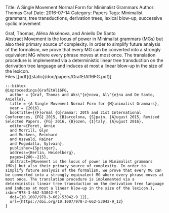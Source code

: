 Title: A Single Movement Normal Form for Minimalist Grammars
Author: Thomas Graf
Date: 2016-07-14
Category: Papers
Tags: Minimalist grammars, tree transductions, derivation trees, lexical blow-up, successive cyclic movement

<div markdown class="authors">
Graf, Thomas, Alëna Aksënova, and Aniello De Santo
</div>

<div markdown class="abstract">
<span id="abstract-title">Abstract</span>
Movement is the locus of power in Minimalist grammars (MGs) but also their primary source of complexity.
In order to simplify future analysis of the formalism, we prove that every MG can be converted into a strongly equivalent MG where every phrase moves at most once.
The translation procedure is implemented via a deterministic linear tree transduction on the derivation tree language and induces at most a linear blow-up in the size of the lexicon.
</div>

<div markdown class="files">
<span id="files-title">Files</span>
[[pdf]({static}/doc/papers/GrafEtAl16FG.pdf)]
</div>

~~~
:::bibtex
@inproceedings{GrafEtAl16FG,
  author = {Graf, Thomas and Aks\"{e}nova, Al\"{e}na and De Santo, Aniello},
  title = {A Single Movement Normal Form for {M}inimalist Grammars},
  year = {2016},
  bookTitle={{F}ormal {G}rammar: 20th and 21st International Conferences, {FG} 2015, {B}arcelona, {S}pain, {A}ugust 2015, Revised Selected Papers. {FG} 2016, {B}ozen, {I}taly, {A}ugust 2016},
  editor={Foret, Annie
  and Morrill, Glyn
  and Muskens, Reinhard
  and Osswald, Rainer
  and Pogodalla, Sylvain},
  publisher={Springer},
  address={Berlin, Heidelberg},
  pages={200--215},
  abstract={Movement is the locus of power in Minimalist grammars (MGs) but also their primary source of complexity. In order to simplify future analysis of the formalism, we prove that every MG can be converted into a strongly equivalent MG where every phrase moves at most once. The translation procedure is implemented via a deterministic linear tree transduction on the derivation tree language and induces at most a linear blow-up in the size of the lexicon.},
isbn="978-3-662-53042-9",
  doi={10.1007/978-3-662-53042-9_12},
  url={https://doi.org/10.1007/978-3-662-53042-9_12}
}
~~~
